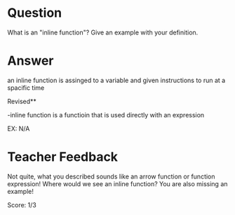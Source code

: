 # Question
What is an "inline function"? Give an example with your definition.

# Answer
an inline function is assinged to a variable and given instructions to run at a spacific time 


Revised**

-inline function is a functioin that is used directly with an expression 

EX: N/A
# Teacher Feedback

Not quite, what you described sounds like an arrow function or function expression! Where would we see an inline function? You are also missing an example!

Score: 1/3